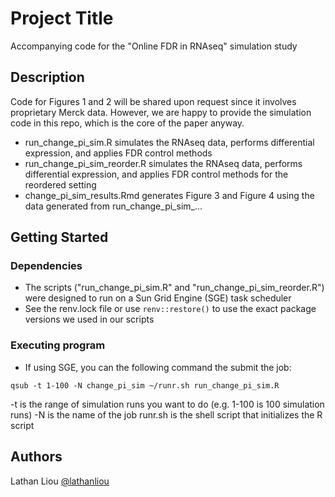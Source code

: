 # Project Title

Accompanying code for the "Online FDR in RNAseq" simulation study

## Description

Code for Figures 1 and 2 will be shared upon request since it involves proprietary Merck data. However, we are happy to provide the simulation code in this repo, which is the core of the paper anyway.

* run_change_pi_sim.R simulates the RNAseq data, performs differential expression, and applies FDR control methods
* run_change_pi_sim_reorder.R simulates the RNAseq data, performs differential expression, and applies FDR control methods for the reordered setting
* change_pi_sim_results.Rmd generates Figure 3 and Figure 4 using the data generated from run_change_pi_sim_...

## Getting Started

### Dependencies

* The scripts ("run_change_pi_sim.R" and "run_change_pi_sim_reorder.R") were designed to run on a Sun Grid Engine (SGE) task scheduler
* See the renv.lock file or use `renv::restore()` to use the exact package versions we used in our scripts

### Executing program

* If using SGE, you can the following command the submit the job:

```
qsub -t 1-100 -N change_pi_sim ~/runr.sh run_change_pi_sim.R
```
-t is the range of simulation runs you want to do (e.g. 1-100 is 100 simulation runs)
-N is the name of the job
runr.sh is the shell script that initializes the R script

## Authors

Lathan Liou
[@lathanliou](https://twitter.com/lathanliou)
